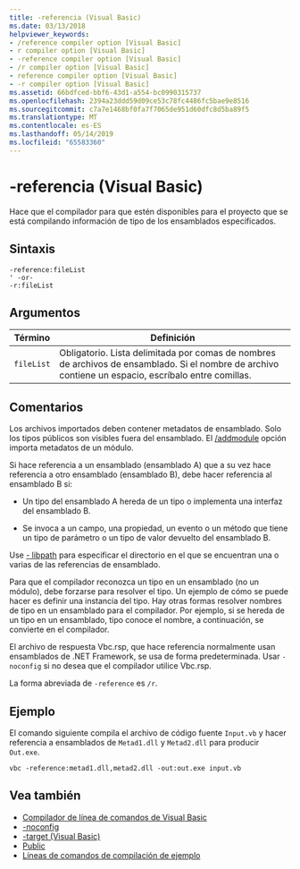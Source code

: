 ```yaml
---
title: -referencia (Visual Basic)
ms.date: 03/13/2018
helpviewer_keywords:
- /reference compiler option [Visual Basic]
- r compiler option [Visual Basic]
- -reference compiler option [Visual Basic]
- /r compiler option [Visual Basic]
- reference compiler option [Visual Basic]
- -r compiler option [Visual Basic]
ms.assetid: 66bdfced-bbf6-43d1-a554-bc0990315737
ms.openlocfilehash: 2394a23ddd59d09ce53c78fc4486fc5bae9e8516
ms.sourcegitcommit: c7a7e1468bf0fa7f7065de951d60dfc8d5ba89f5
ms.translationtype: MT
ms.contentlocale: es-ES
ms.lasthandoff: 05/14/2019
ms.locfileid: "65583360"
---
```

# <a name="-reference-visual-basic"></a>-referencia (Visual Basic)
Hace que el compilador para que estén disponibles para el proyecto que se está compilando información de tipo de los ensamblados especificados.  
  
## <a name="syntax"></a>Sintaxis  
  
```  
-reference:fileList  
' -or-  
-r:fileList  
```  
  
## <a name="arguments"></a>Argumentos  
  
|Término|Definición|  
|---|---|  
|`fileList`|Obligatorio. Lista delimitada por comas de nombres de archivos de ensamblado. Si el nombre de archivo contiene un espacio, escríbalo entre comillas.|  
  
## <a name="remarks"></a>Comentarios  
 Los archivos importados deben contener metadatos de ensamblado. Solo los tipos públicos son visibles fuera del ensamblado. El [/addmodule](../../../visual-basic/reference/command-line-compiler/addmodule.md) opción importa metadatos de un módulo.  
  
 Si hace referencia a un ensamblado (ensamblado A) que a su vez hace referencia a otro ensamblado (ensamblado B), debe hacer referencia al ensamblado B si:  
  
- Un tipo del ensamblado A hereda de un tipo o implementa una interfaz del ensamblado B.  
  
- Se invoca a un campo, una propiedad, un evento o un método que tiene un tipo de parámetro o un tipo de valor devuelto del ensamblado B.  
  
 Use [- libpath](../../../visual-basic/reference/command-line-compiler/libpath.md) para especificar el directorio en el que se encuentran una o varias de las referencias de ensamblado.  
  
 Para que el compilador reconozca un tipo en un ensamblado (no un módulo), debe forzarse para resolver el tipo. Un ejemplo de cómo se puede hacer es definir una instancia del tipo. Hay otras formas resolver nombres de tipo en un ensamblado para el compilador. Por ejemplo, si se hereda de un tipo en un ensamblado, tipo conoce el nombre, a continuación, se convierte en el compilador.  
  
 El archivo de respuesta Vbc.rsp, que hace referencia normalmente usan ensamblados de .NET Framework, se usa de forma predeterminada. Usar `-noconfig` si no desea que el compilador utilice Vbc.rsp.  
  
 La forma abreviada de `-reference` es `/r`.  
  
## <a name="example"></a>Ejemplo  
 El comando siguiente compila el archivo de código fuente `Input.vb` y hacer referencia a ensamblados de `Metad1.dll` y `Metad2.dll` para producir `Out.exe`.  
  
```console
vbc -reference:metad1.dll,metad2.dll -out:out.exe input.vb  
```  
  
## <a name="see-also"></a>Vea también

- [Compilador de línea de comandos de Visual Basic](../../../visual-basic/reference/command-line-compiler/index.md)
- [-noconfig](../../../visual-basic/reference/command-line-compiler/noconfig.md)
- [-target (Visual Basic)](../../../visual-basic/reference/command-line-compiler/target.md)
- [Public](../../../visual-basic/language-reference/modifiers/public.md)
- [Líneas de comandos de compilación de ejemplo](../../../visual-basic/reference/command-line-compiler/sample-compilation-command-lines.md)
